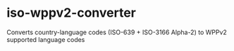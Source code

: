 # iso-wppv2-converter
Converts country-language codes (ISO-639 + ISO-3166 Alpha-2) to WPPv2 supported language codes
